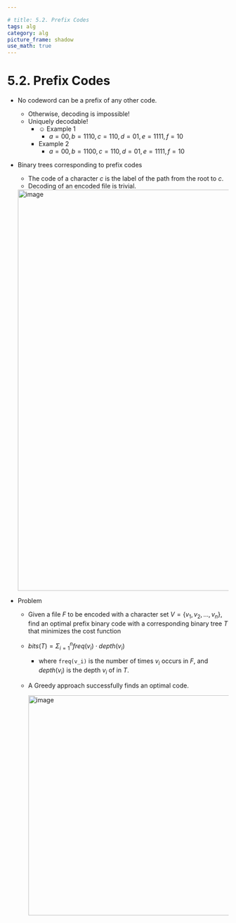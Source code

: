 ```yaml
---

# title: 5.2. Prefix Codes
tags: alg
category: alg
picture_frame: shadow
use_math: true
---
```



# 5.2. Prefix Codes

- No codeword can be a prefix of any other code.
  - Otherwise, decoding is impossible! 
  - Uniquely decodable!
    - ☺ Example 1
      - $a = 00, b = 1110, c = 110, d = 01, e = 1111, f = 10$
    - Example 2
      - $a = 00, b = 1100, c = 110, d = 01, e = 1111, f = 10$

- Binary trees corresponding to prefix codes
  - The code of a character $c$ is the label of the path from the root to $c$.
  - Decoding of an encoded file is trivial.

  <img width="913" alt="image" src="https://user-images.githubusercontent.com/46957634/183034670-0c77cd46-6aa8-4fa5-8e0c-3ec7016c6371.png">


- Problem
  - Given a file $F$ to be encoded with a character set $V = \{v_1, v_2, ..., v_n \}$, find an optimal prefix binary code with a corresponding binary tree $T$ that minimizes the cost function 
  - $bits(T) = \Sigma_{i=1}^n{freq(v_i) \cdot depth(v_i)}$
    - where `freq(v_i)` is the number of times $v_i$ occurs in $F$, and $depth(v_i)$ is the depth $v_i$ of in $T$.


  - A Greedy approach successfully finds an optimal code.
  
    <img width="501" alt="image" src="https://user-images.githubusercontent.com/46957634/183034986-e45d7e2c-3924-4b78-815e-225b4ad61b92.png">
